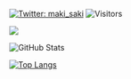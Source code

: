 [![Twitter: maki_saki](https://img.shields.io/twitter/follow/maki_saki?style=social)](https://twitter.com/maki_saki)
![Visitors](https://visitor-badge.glitch.me/badge?page_id=m0use-dev&left_color=gray&right_color=blue)

![](https://github-profile-summary-cards.vercel.app/api/cards/profile-details?username=m0use-dev&theme=vue)

![GitHub Stats](https://github-readme-stats.vercel.app/api?username=m0use-dev&show_icons=true)

[![Top Langs](https://github-readme-stats.vercel.app/api/top-langs/?username=m0use-dev&layout=compact&langs_count=6)](https://github.com/anuraghazra/github-readme-stats)
